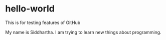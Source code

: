# hello-world
This is for testing features of GitHub

My name is Siddhartha. I am trying to learn new things about programming.
